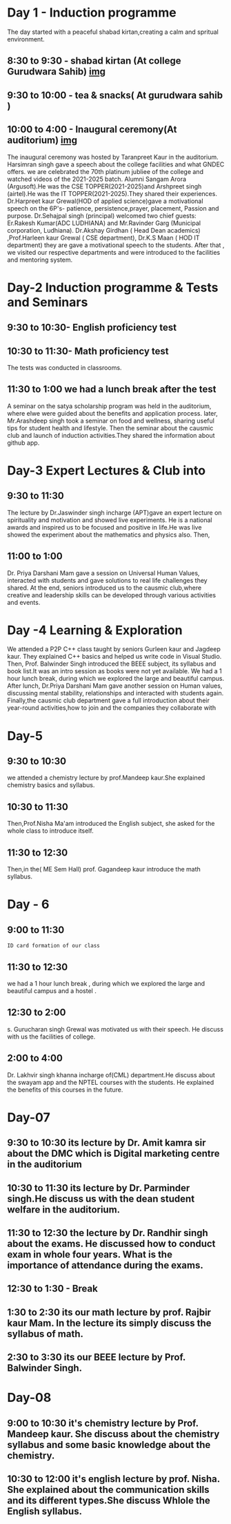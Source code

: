 # Day 1 - Induction programme 
The day started with a peaceful shabad kirtan,creating a calm and spritual environment.
## 8:30 to 9:30 - shabad kirtan (At college Gurudwara Sahib) [img](https://share.google/9AJXfG7XqzyVM5jtN)
## 9:30 to 10:00 - tea & snacks( At gurudwara sahib ) 
## 10:00 to 4:00 - Inaugural ceremony(At auditorium) [img](https://share.google/0mzhNGTwSTllPD4MG)
The inaugural ceremony was hosted by Taranpreet Kaur in the auditorium.
Harsimran singh gave a speech about the college facilities and what GNDEC offers.
we are celebrated the 70th platinum jubliee of the college and watched videos of the 2021-2025 batch.
Alumni Sangam Arora (Argusoft).He was the CSE TOPPER(2021-2025)and Arshpreet singh (airtel).He was the IT TOPPER(2021-2025).They shared their experiences.
 Dr.Harpreet kaur Grewal(HOD of applied science)gave a motivational speech on the 6P's- patience, persistence,prayer, placement, Passion and purpose.
 Dr.Sehajpal singh (principal) welcomed two chief guests: Er.Rakesh Kumar(ADC LUDHIANA) and Mr.Ravinder Garg (Municipal corporation, Ludhiana).
 Dr.Akshay Girdhan ( Head Dean academics) ,Prof.Harleen kaur Grewal ( CSE department), Dr.K.S Maan ( HOD IT department) they are gave a motivational speech to the students.
 After that , we visited our respective departments and were introduced to the facilities and mentoring system. 

# Day-2 Induction programme & Tests and Seminars 
## 9:30 to 10:30- English proficiency test 
## 10:30 to 11:30- Math proficiency test 
The tests was conducted in classrooms.
## 11:30 to 1:00 we had a lunch break after the test 
A seminar on the satya scholarship program was held in the auditorium, where elwe were guided about the benefits and application process.
later, Mr.Arashdeep singh took a seminar on food and wellness, sharing useful tips for student health and lifestyle.
Then the seminar about the causmic club and launch of induction activities.They shared the information about github app.
 # Day-3 Expert Lectures & Club into
  ## 9:30 to 11:30 
  The lecture by Dr.Jaswinder singh incharge (APT)gave an expert lecture on spirituality and motivation and showed live experiments. He is a national awards and inspired us to be focused and positive in life.He was live showed the experiment about the mathematics and physics also. 
  Then,
  ## 11:00 to 1:00 
  Dr. Priya Darshani Mam gave a session on Universal Human Values, interacted with students and gave solutions to real life challenges they shared.
  At the end, seniors introduced us to the causmic club,where creative and leadership skills can be developed through various activities and events.
  # Day -4 Learning & Exploration 
   We attended a P2P C++ class taught by seniors Gurleen kaur and Jagdeep kaur. They explained C++ basics and helped us write code in Visual Studio.
   Then, Prof. Balwinder Singh introduced the BEEE subject, its syllabus and book list.It was an intro session as books were not yet available.
   We had a 1 hour lunch break, during which we explored the large and beautiful campus.
   After lunch, Dr.Priya Darshani Mam gave another session on Human values, discussing mental stability, relationships and interacted with students again.
   Finally,the causmic club department gave a full introduction about their year-round activities,how to join and the companies they collaborate with 
   # Day-5 
   ## 9:30 to 10:30 
   we attended a chemistry lecture by prof.Mandeep kaur.She explained chemistry basics and syllabus.
   ## 10:30 to 11:30 
   Then,Prof.Nisha Ma'am introduced the English subject, she asked for the whole class to introduce itself.
   ## 11:30 to 12:30 
   Then,in the( ME Sem Hall) prof. Gagandeep kaur introduce the math syllabus.
   # Day - 6
   ## 9:00 to 11:30 
    ID card formation of our class
  ## 11:30 to 12:30 
  we had a 1 hour lunch break , during which we explored the large and beautiful campus and a hostel .
  ## 12:30 to 2:00 
  s. Gurucharan singh Grewal was motivated us with their speech. He discuss with us the facilities of college.
 ## 2:00 to 4:00 
 Dr. Lakhvir singh khanna incharge of(CML) department.He discuss about the swayam app and the NPTEL courses with the students. He explained the benefits of this courses in the future.
# Day-07 
## 9:30 to 10:30 its lecture by Dr. Amit kamra sir about the DMC which is Digital marketing centre in the auditorium 
## 10:30 to 11:30 its lecture by Dr. Parminder singh.He discuss us with the dean student welfare in the auditorium.
## 11:30 to 12:30 the lecture by Dr. Randhir singh about the exams. He discussed how to conduct exam in whole four years. What is the importance of attendance during the exams. 
## 12:30 to 1:30 - Break 
## 1:30 to 2:30 its our math lecture by prof. Rajbir kaur Mam. In the lecture its simply discuss the syllabus of math. 
## 2:30 to 3:30 its our BEEE lecture by Prof. Balwinder Singh.  
# Day-08
## 9:00 to 10:30 it's chemistry lecture by Prof. Mandeep kaur. She discuss about the chemistry syllabus and some basic knowledge about the chemistry.
## 10:30 to 12:00 it's english lecture by prof. Nisha. She explained about the communication skills and its different types.She discuss Whlole the English syllabus. 

